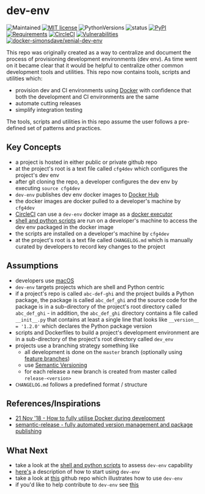 # dev-env

![Maintained](https://img.shields.io/maintenance/yes/2019.svg?style=flat)
[![MIT license](http://img.shields.io/badge/license-MIT-brightgreen.svg)](http://opensource.org/licenses/MIT)
![PythonVersions](https://img.shields.io/pypi/pyversions/dev-env.svg?style=flat)
![status](https://img.shields.io/pypi/status/dev-env.svg?style=flat)
[![PyPI](https://img.shields.io/pypi/v/dev-env.svg?style=flat)](https://pypi.python.org/pypi/dev-env)
[![Requirements](https://requires.io/github/simonsdave/dev-env/requirements.svg?branch=master)](https://requires.io/github/simonsdave/dev-env/requirements/?branch=master)
[![CircleCI](https://circleci.com/gh/simonsdave/dev-env.svg?style=shield)](https://circleci.com/gh/simonsdave/dev-env)
[![Vulnerabilities](https://snyk.io/test/github/simonsdave/dev-env/badge.svg)](https://snyk.io/test/github/simonsdave/dev-env)
[![docker-simonsdave/xenial-dev-env](https://img.shields.io/badge/docker-simonsdave%2Fxenial%20dev%20env-blue.svg)](https://hub.docker.com/r/simonsdave/xenial-dev-env/)

This repo was originally created as a way to centralize
and document the process of provisioning development environments (dev env).
As time went on it became clear that it would be helpful to
centralize other common development tools and utilities.
This repo now contains tools, scripts and utilities which:

* provision dev and CI environments using [Docker](https://www.docker.com/) with confidence that both the development and CI environments are the same
* automate cutting releases
* simplify integration testing

The tools, scripts and utilities in this repo assume the user follows a pre-defined set of patterns and practices.

## Key Concepts

* a project is hosted in either public or private github repo
* at the project's root is a text file called ```cfg4dev``` which configures the project's dev env
* after git cloning the repo, a developer configures the dev env by executing ```source cfg4dev```
* ```dev-env``` publishes dev env docker images to [Docker Hub](https://hub.docker.com/)
* the docker images are docker pulled to a developer's machine by ```cfg4dev```
* [CircleCI](https://www.circleci.com) can use a ```dev-env``` docker image as a [docker executor](https://circleci.com/docs/2.0/executor-types/#using-docker)
* [shell and python scripts](bin) are run on a developer's machine to access the dev env packaged in the docker image
* the scripts are installed on a developer's machine by ```cfg4dev```
* at the project's root is a text file called ```CHANGELOG.md``` which is manually curated by developers to record key changes to the project

## Assumptions

* developers use [macOS](https://www.apple.com/ca/macos/)
* ```dev-env``` targets projects which are shell and Python centric
* if a project's repo is called ```abc-def-ghi``` and the project builds
a Python package, the package is called ```abc_def_ghi``` and the source
code for the package is in a sub-directory of the project's root directory
called ```abc_def_ghi``` - in addition, the ```abc_def_ghi``` directory
contains a file called ```__init__.py``` that contains at least a single
line that looks like ```__version__ = '1.2.0'``` which declares the Python
package version
* scripts and Dockerfiles to build a project's development environment
are in a sub-directory of the project's root directory called ```dev_env```
* projects use a branching strategy something like
  * all development is done on the ```master``` branch (optionally using [feature branches](https://guides.github.com/introduction/flow/))
  * use [Semantic Versioning](http://semver.org/)
  * for each release a new branch is created from master called ```release-<version>```
* ```CHANGELOG.md``` follows a predefined format / structure

## References/Inspirations

* [21 Nov '18 - How to fully utilise Docker during development](https://medium.com/tsftech/how-to-fully-utilise-docker-during-development-42bb3cdc3017)
* [semantic-release - fully automated version management and package publishing](https://github.com/semantic-release/semantic-release)

## What Next

* take a look at the [shell and python scripts](bin) to assess ```dev-env``` capability
* [here's](https://github.com/simonsdave/dev-env/tree/release-0.5.17/docs/using.md) a description of how to start using ```dev-env```
* take a look at [this](https://github.com/simonsdave/dev-env-testing) github repo which illustrates how to use ```dev-env```
* if you'd like to help contribute to ```dev-env``` see [this](https://github.com/simonsdave/dev-env/tree/release-0.5.17/docs/contributing.md)
